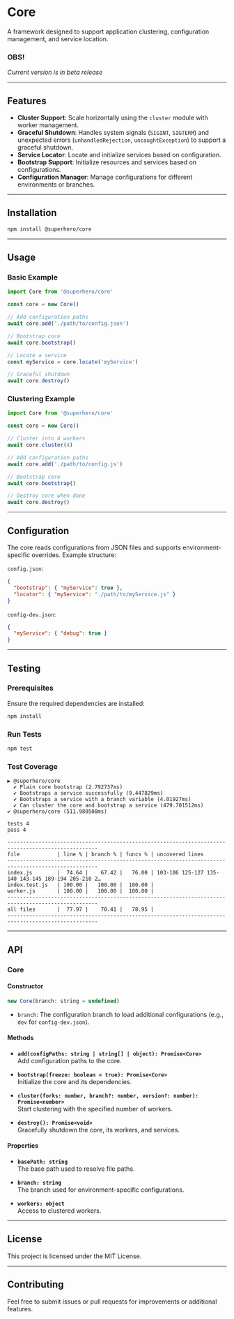 
# Core

A framework designed to support application clustering, configuration management, and service location.

### OBS!

_Current version is in beta release_

---

## Features

- **Cluster Support**: Scale horizontally using the `cluster` module with worker management.
- **Graceful Shutdown**: Handles system signals (`SIGINT`, `SIGTERM`) and unexpected errors (`unhandledRejection`, `uncaughtException`) to support a graceful shutdown.
- **Service Locator**: Locate and initialize services based on configuration.
- **Bootstrap Support**: Initialize resources and services based on configurations.
- **Configuration Manager**: Manage configurations for different environments or branches.

---

## Installation

```bash
npm install @superhero/core
```

---

## Usage

### Basic Example

```javascript
import Core from '@superhero/core'

const core = new Core()

// Add configuration paths
await core.add('./path/to/config.json')

// Bootstrap core
await core.bootstrap()

// Locate a service
const myService = core.locate('myService')

// Graceful shutdown
await core.destroy()
```

### Clustering Example

```javascript
import Core from '@superhero/core'

const core = new Core()

// Cluster into 4 workers
await core.cluster(4)

// Add configuration paths
await core.add('./path/to/config.js')

// Bootstrap core
await core.bootstrap()

// Destroy core when done
await core.destroy()
```

---

## Configuration

The core reads configurations from JSON files and supports environment-specific overrides. Example structure:

`config.json`:
```json
{
  "bootstrap": { "myService": true },
  "locator": { "myService": "./path/to/myService.js" }
}
```

`config-dev.json`:
```json
{
  "myService": { "debug": true }
}
```

---

## Testing

### Prerequisites

Ensure the required dependencies are installed:

```bash
npm install
```

### Run Tests

```bash
npm test
```

### Test Coverage

```
▶ @superhero/core
  ✔ Plain core bootstrap (2.792737ms)
  ✔ Bootstraps a service successfully (9.447829ms)
  ✔ Bootstraps a service with a branch variable (4.01927ms)
  ✔ Can cluster the core and bootstrap a service (479.701512ms)
✔ @superhero/core (511.980508ms)

tests 4
pass 4

---------------------------------------------------------------------------------------------------
file            | line % | branch % | funcs % | uncovered lines
---------------------------------------------------------------------------------------------------
index.js        |  74.64 |    67.42 |   76.00 | 103-106 125-127 135-140 143-145 189-194 205-210 2…
index.test.js   | 100.00 |   100.00 |  100.00 | 
worker.js       | 100.00 |   100.00 |  100.00 | 
---------------------------------------------------------------------------------------------------
all files       |  77.97 |    70.41 |   78.95 | 
---------------------------------------------------------------------------------------------------
```

---

## API

### Core

#### Constructor

```javascript
new Core(branch: string = undefined)
```
- `branch`: The configuration branch to load additional configurations (e.g., `dev` for `config-dev.json`).

#### Methods

- **`add(configPaths: string | string[] | object): Promise<Core>`**  
  Add configuration paths to the core.

- **`bootstrap(freeze: boolean = true): Promise<Core>`**  
  Initialize the core and its dependencies.

- **`cluster(forks: number, branch?: number, version?: number): Promise<number>`**  
  Start clustering with the specified number of workers.

- **`destroy(): Promise<void>`**  
  Gracefully shutdown the core, its workers, and services.

#### Properties

- **`basePath: string`**  
  The base path used to resolve file paths.

- **`branch: string`**  
  The branch used for environment-specific configurations.

- **`workers: object`**  
  Access to clustered workers.

---

## License
This project is licensed under the MIT License.

---

## Contributing
Feel free to submit issues or pull requests for improvements or additional features.

